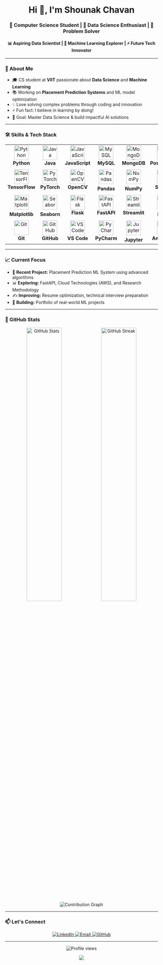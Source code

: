<div align="center">
  <h1>Hi 👋, I'm Shounak Chavan</h1>
  <h3>💫 Computer Science Student | 🚀 Data Science Enthusiast | 🎯 Problem Solver</h3>
  <h4>📊 Aspiring Data Scientist | 🤖 Machine Learning Explorer | ⚡ Future Tech Innovator</h4>
</div>

---

### 🚀 About Me

- 🎓 CS student at **VIIT** passionate about **Data Science** and **Machine Learning**
- 📚 Working on **Placement Prediction Systems** and ML model optimization
- 💡 Love solving complex problems through coding and innovation
- ⚡ Fun fact: I believe in learning by doing!
- 🎯 Goal: Master Data Science & build impactful AI solutions

---

### 🛠️ Skills & Tech Stack

<div align="center">

<table>
<tr>
<td align="center" width="96">
<img src="https://skillicons.dev/icons?i=python" width="48" height="48" alt="Python" />
<br><strong>Python</strong>
</td>
<td align="center" width="96">
<img src="https://skillicons.dev/icons?i=java" width="48" height="48" alt="Java" />
<br><strong>Java</strong>
</td>
<td align="center" width="96">
<img src="https://skillicons.dev/icons?i=javascript" width="48" height="48" alt="JavaScript" />
<br><strong>JavaScript</strong>
</td>
<td align="center" width="96">
<img src="https://skillicons.dev/icons?i=mysql" width="48" height="48" alt="MySQL" />
<br><strong>MySQL</strong>
</td>
<td align="center" width="96">
<img src="https://skillicons.dev/icons?i=mongodb" width="48" height="48" alt="MongoDB" />
<br><strong>MongoDB</strong>
</td>
<td align="center" width="96">
<img src="https://skillicons.dev/icons?i=postgresql" width="48" height="48" alt="PostgreSQL" />
<br><strong>PostgreSQL</strong>
</td>
</tr>

<tr>
<td align="center" width="96">
<img src="https://skillicons.dev/icons?i=tensorflow" width="48" height="48" alt="TensorFlow" />
<br><strong>TensorFlow</strong>
</td>
<td align="center" width="96">
<img src="https://skillicons.dev/icons?i=pytorch" width="48" height="48" alt="PyTorch" />
<br><strong>PyTorch</strong>
</td>
<td align="center" width="96">
<img src="https://skillicons.dev/icons?i=opencv" width="48" height="48" alt="OpenCV" />
<br><strong>OpenCV</strong>
</td>
<td align="center" width="96">
<img src="https://cdn.jsdelivr.net/gh/devicons/devicon/icons/pandas/pandas-original.svg" width="48" height="48" alt="Pandas" style="background-color:white;padding:5px;border-radius:5px;" />
<br><strong>Pandas</strong>
</td>
<td align="center" width="96">
<img src="https://cdn.jsdelivr.net/gh/devicons/devicon/icons/numpy/numpy-original.svg" width="48" height="48" alt="NumPy" style="background-color:white;padding:5px;border-radius:5px;" />
<br><strong>NumPy</strong>
</td>
<td align="center" width="96">
<img src="https://skillicons.dev/icons?i=sklearn" width="48" height="48" alt="Scikit-learn" />
<br><strong>Sklearn</strong>
</td>
</tr>

<tr>
<td align="center" width="96">
<img src="https://cdn.jsdelivr.net/gh/devicons/devicon/icons/matplotlib/matplotlib-original.svg" width="48" height="48" alt="Matplotlib" style="background-color:white;padding:5px;border-radius:5px;" />
<br><strong>Matplotlib</strong>
</td>
<td align="center" width="96">
<img src="https://seaborn.pydata.org/_images/logo-mark-lightbg.svg" width="48" height="48" alt="Seaborn" style="background-color:white;padding:5px;border-radius:5px;" />
<br><strong>Seaborn</strong>
</td>
<td align="center" width="96">
<img src="https://skillicons.dev/icons?i=flask" width="48" height="48" alt="Flask" />
<br><strong>Flask</strong>
</td>
<td align="center" width="96">
<img src="https://skillicons.dev/icons?i=fastapi" width="48" height="48" alt="FastAPI" />
<br><strong>FastAPI</strong>
</td>
<td align="center" width="96">
<img src="https://skillicons.dev/icons?i=streamlit" width="48" height="48" alt="Streamlit style="background-color:white;padding:5px;border-radius:5px;"" />
<br><strong>Streamlit</strong>
</td>
<td align="center" width="96">
<img src="https://upload.wikimedia.org/wikipedia/commons/a/ae/Keras_logo.svg" width="48" height="48" alt="Keras" style="background-color:white;padding:5px;border-radius:5px;" />
<br><strong>Keras</strong>
</td>
</tr>

<tr>
<td align="center" width="96">
<img src="https://skillicons.dev/icons?i=git" width="48" height="48" alt="Git" />
<br><strong>Git</strong>
</td>
<td align="center" width="96">
<img src="https://skillicons.dev/icons?i=github" width="48" height="48" alt="GitHub" />
<br><strong>GitHub</strong>
</td>
<td align="center" width="96">
<img src="https://skillicons.dev/icons?i=vscode" width="48" height="48" alt="VS Code" />
<br><strong>VS Code</strong>
</td>
<td align="center" width="96">
<img src="https://skillicons.dev/icons?i=pycharm" width="48" height="48" alt="PyCharm" />
<br><strong>PyCharm</strong>
</td>
<td align="center" width="96">
<img src="https://skillicons.dev/icons?i=jupyter" width="48" height="48" alt="Jupyter" style="background-color:white;padding:5px;border-radius:5px;"" />
<br><strong>Jupyter</strong>
</td>
<td align="center" width="96">
<img src="https://skillicons.dev/icons?i=anaconda" width="48" height="48" alt="Anacon style="background-color:white;padding:5px;border-radius:5px;"da" />
<br><strong>Anaconda</strong>
</td>
</tr>
</table>

</div>

---

### 📈 Current Focus

- 🔬 **Recent Project:** Placement Prediction ML System using advanced algorithms
- 📊 **Exploring:** FastAPI, Cloud Technologies (AWS), and Research Methodology
- ✍️ **Improving:** Resume optimization, technical interview preparation
- 🌟 **Building:** Portfolio of real-world ML projects

---

### 🏅 GitHub Stats

<p align="center">
  <img width="48%" src="https://github-readme-stats.vercel.app/api?username=Shounak-Chavan&show_icons=true&theme=tokyonight&hide_border=true" alt="GitHub Stats" />
  <img width="48%" src="https://github-readme-streak-stats.herokuapp.com/?user=Shounak-Chavan&theme=tokyonight&hide_border=true" alt="GitHub Streak"/>
</p>

<p align="center">
  <img src="https://github-readme-activity-graph.vercel.app/graph?username=Shounak-Chavan&theme=tokyo-night&hide_border=true" alt="Contribution Graph" />
</p>

---

### 📫 Let's Connect

<p align="center">
  <a href="https://linkedin.com/in/shounak-chavan" target="_blank">
    <img src="https://img.shields.io/badge/LinkedIn-0077B5?style=for-the-badge&logo=linkedin&logoColor=white" alt="LinkedIn"/>
  </a>
  <a href="mailto:shounakchavan@example.com">
    <img src="https://img.shields.io/badge/Email-D14836?style=for-the-badge&logo=gmail&logoColor=white" alt="Email"/>
  </a>
  <a href="https://github.com/Shounak-Chavan" target="_blank">
    <img src="https://img.shields.io/badge/GitHub-100000?style=for-the-badge&logo=github&logoColor=white" alt="GitHub"/>
  </a>
</p>

---

<p align="center">
  <img src="https://komarev.com/ghpvc/?username=Shounak-Chavan&label=Profile%20Views&color=blueviolet&style=for-the-badge" alt="Profile views" />
</p>

<p align="center">
  <img src="https://capsule-render.vercel.app/api?type=waving&color=gradient&height=100&section=footer"/>
</p>
